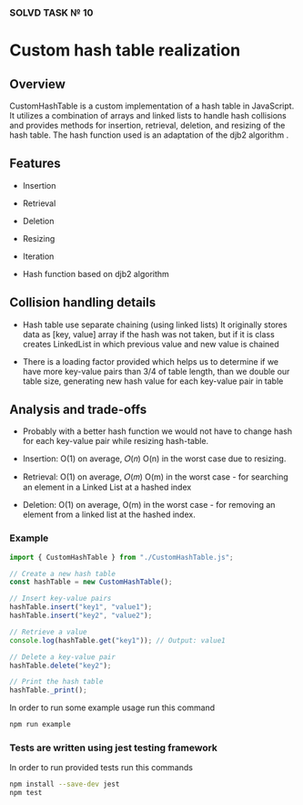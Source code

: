 ### SOLVD TASK № 10

# Custom hash table realization

## Overview

CustomHashTable is a custom implementation of a hash table in JavaScript. It utilizes a combination of arrays and linked lists to handle hash collisions and provides methods for insertion, retrieval, deletion, and resizing of the hash table. The hash function used is an adaptation of the djb2 algorithm .

## Features

-   Insertion

-   Retrieval

-   Deletion
-   Resizing
-   Iteration
-   Hash function based on djb2 algorithm

## Collision handling details

-   Hash table use separate chaining (using linked lists) It originally stores data as [key, value] array if the hash was not taken, but if it is class creates LinkedList in which previous value and new value is chained

-   There is a loading factor provided which helps us to determine if we have more key-value pairs than 3/4 of table length, than we double our table size, generating new hash value for each key-value pair in table

## Analysis and trade-offs

- Probably with a better hash function we would not have to change hash for each key-value pair while resizing hash-table.

- Insertion: O(1) on average, 𝑂(𝑛) O(n) in the worst case due to resizing.

- Retrieval: O(1) on average, 𝑂(𝑚) O(m) in the worst case - for searching an element in a Linked List at a hashed index

- Deletion: O(1) on average, O(m) in the worst case - for removing an element from a linked list at the hashed index.

### Example

```javascript
import { CustomHashTable } from "./CustomHashTable.js";

// Create a new hash table
const hashTable = new CustomHashTable();

// Insert key-value pairs
hashTable.insert("key1", "value1");
hashTable.insert("key2", "value2");

// Retrieve a value
console.log(hashTable.get("key1")); // Output: value1

// Delete a key-value pair
hashTable.delete("key2");

// Print the hash table
hashTable._print();
```



In order to run some example usage run this command

```bash
npm run example
```

### Tests are written using jest testing framework

In order to run provided tests run this commands

```bash
npm install --save-dev jest
npm test
```
